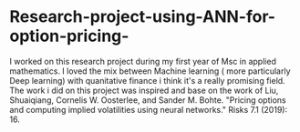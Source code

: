 # Research-project-using-ANN-for-option-pricing-
I worked on this research project during my first year of Msc in applied mathematics. I loved the mix between Machine learning ( more particularly Deep learning) with quanitative finance i think it's a really promising field. The work i did on this project was inspired and base on the work of Liu, Shuaiqiang, Cornelis W. Oosterlee, and Sander M. Bohte. "Pricing options and computing implied volatilities using neural networks." Risks 7.1 (2019): 16.
